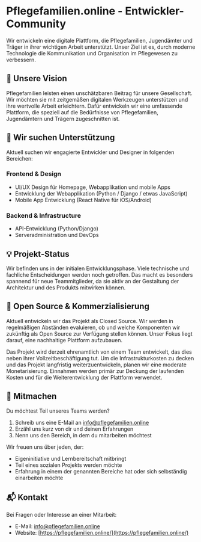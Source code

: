 # Pflegefamilien.online \- Entwickler-Community

Wir entwickeln eine digitale Plattform, die Pflegefamilien, Jugendämter und Träger in ihrer wichtigen Arbeit unterstützt. Unser Ziel ist es, durch moderne Technologie die Kommunikation und Organisation im Pflegewesen zu verbessern.

## 🎯 Unsere Vision

Pflegefamilien leisten einen unschätzbaren Beitrag für unsere Gesellschaft. Wir möchten sie mit zeitgemäßen digitalen Werkzeugen unterstützen und ihre wertvolle Arbeit erleichtern. Dafür entwickeln wir eine umfassende Plattform, die speziell auf die Bedürfnisse von Pflegefamilien, Jugendämtern und Trägern zugeschnitten ist.

## 🤝 Wir suchen Unterstützung

Aktuell suchen wir engagierte Entwickler und Designer in folgenden Bereichen:

### Frontend & Design

- UI/UX Design für Homepage, Webapplikation und mobile Apps  
- Entwicklung der Webapplikation (Python / Django / etwas JavaScript)  
- Mobile App Entwicklung (React Native für iOS/Android)

### Backend & Infrastructure

- API-Entwicklung (Python/Django)  
- Serveradministration und DevOps

## 💡 Projekt-Status

Wir befinden uns in der initialen Entwicklungsphase. Viele technische und fachliche Entscheidungen werden noch getroffen. Das macht es besonders spannend für neue Teammitglieder, da sie aktiv an der Gestaltung der Architektur und des Produkts mitwirken können.

## 📘 Open Source & Kommerzialisierung

Aktuell entwickeln wir das Projekt als Closed Source. Wir werden in regelmäßigen Abständen evaluieren, ob und welche Komponenten wir zukünftig als Open Source zur Verfügung stellen können. Unser Fokus liegt darauf, eine nachhaltige Plattform aufzubauen.

Das Projekt wird derzeit ehrenamtlich von einem Team entwickelt, das dies neben ihrer Vollzeitbeschäftigung tut. Um die Infrastrukturkosten zu decken und das Projekt langfristig weiterzuentwickeln, planen wir eine moderate Monetarisierung. Einnahmen werden primär zur Deckung der laufenden Kosten und für die Weiterentwicklung der Plattform verwendet.

## 🚀 Mitmachen

Du möchtest Teil unseres Teams werden?  

1. Schreib uns eine E-Mail an [info@pflegefamilien.online](info@pflegefamilien.online)  
2. Erzähl uns kurz von dir und deinen Erfahrungen  
3. Nenn uns den Bereich, in dem du mitarbeiten möchtest

Wir freuen uns über jeden, der:  

- Eigeninitiative und Lernbereitschaft mitbringt  
- Teil eines sozialen Projekts werden möchte  
- Erfahrung in einem der genannten Bereiche hat oder sich selbständig einarbeiten möchte

## 📬 Kontakt

Bei Fragen oder Interesse an einer Mitarbeit:  

- E-Mail: [info@pflegefamilien.online](info@pflegefamilien.online)
- Website: [https://pflegefamilien.online/](https://pflegefamilien.online/)
